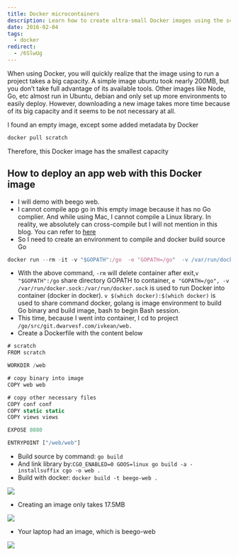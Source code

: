 ```yaml
---
title: Docker microcontainers
description: Learn how to create ultra-small Docker images using the scratch image to deploy Go web apps with minimal size and faster downloads by cross-compiling and building lightweight containers.
date: 2016-02-04
tags:
  - docker
redirect:
  - /6SlwUg
---
```


When using Docker, you will quickly realize that the image using to run a project takes a big capacity. A simple image ubuntu took nearly 200MB, but you don’t take full advantage of its available tools. Other images like Node, Go, etc almost run in Ubuntu, debian and only set up more environments to easily deploy. However, downloading a new image takes more time because of its big capacity and it seems to be not necessary at all.

I found an empty image, except some added metadata by Docker

```javascript
docker pull scratch
```

Therefore, this Docker image has the smallest capacity

## How to deploy an app web with this Docker image

- I will demo with beego web.
- I cannot compile app go in this empty image because it has no Go complier. And while using Mac, I cannot compile a Linux library. In reality, we absolutely can cross-compile but I will not mention in this blog. You can refer to [here](https://golang.org/doc/install/source#environment)
- So I need to create an environment to compile and docker build source Go

```javascript
docker run --rm -it -v "$GOPATH":/go  -e "GOPATH=/go"  -v /var/run/docker.sock:/var/run/docker.sock -v $(which docker):$(which docker) golang bash
```

- With the above command, `-rm` will delete container after exit,`v "$GOPATH":/go` share directory GOPATH to container, `e "GOPATH=/go", -v /var/run/docker.sock:/var/run/docker.sock` is used to run Docker into container (docker in docker). `v $(which docker):$(which docker)` is used to share command docker, golang is image environment to build Go binary and build image, bash to begin Bash session.
- This time, because I went into container, I cd to project `/go/src/git.dwarvesf.com/ivkean/web.`
- Create a Dockerfile with the content below

```javascript
# scratch
FROM scratch

WORKDIR /web

# copy binary into image
COPY web web

# copy other necessary files
COPY conf conf
COPY static static
COPY views views

EXPOSE 8080

ENTRYPOINT ["/web/web"]
```

- Build source by command: `go build`
- And link library by:`CGO_ENABLED=0 GOOS=linux go build -a -installsuffix cgo -o web .`
- Build with docker: `docker build -t beego-web .`

![](assets/docker-microcontainers_9f15d2c4686cfe88873b99b117d8f372_md5.webp)

- Creating an image only takes 17.5MB

![](assets/docker-microcontainers_6e719ca68d6f109ffe4061996ee21aa6_md5.webp)

- Your laptop had an image, which is beego-web

![](assets/docker-microcontainers_ae0b817a27464a31365a74e65dc37101_md5.webp)
